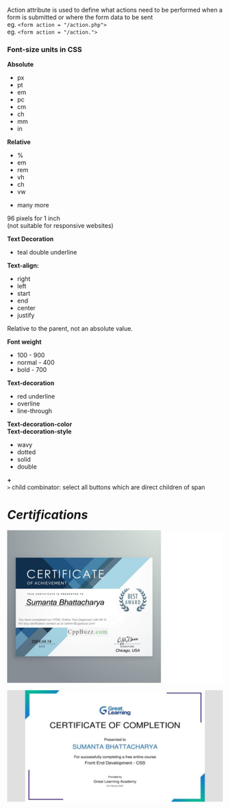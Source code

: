 Action attribute is used to define what actions need to be performed when a form is submitted or where the form data to be sent  
eg. `<form action = "/action.php">`  
eg. `<form action = "/action.">`

### Font-size units in CSS

**Absolute**  
- px  
- pt  
- em  
- pc  
- cm  
- ch  
- mm  
- in  

**Relative**  
- %  
- em  
- rem  
- vh  
- ch  
- vw  
+ many more  

96 pixels for 1 inch  
(not suitable for responsive websites)

**Text Decoration**  
- teal double underline

**Text-align:**  
- right  
- left  
- start  
- end  
- center  
- justify  

Relative to the parent, not an absolute value.

**Font weight**  
- 100 - 900  
- normal - 400  
- bold - 700  

**Text-decoration**  
- red underline  
- overline  
- line-through  

**Text-decoration-color**  
**Text-decoration-style**  
- wavy  
- dotted  
- solid  
- double

**+**  
`>` child combinator: select all buttons which are direct children of span

# ***Certifications***

![WhatsApp%20Image%202025-06-01%20at%2001.24.52_7a0ac1cf.jpg](https://github.com/SumantaBhattacharya/Web-Devlopment/raw/main/WhatsApp%20Image%202025-06-01%20at%2001.24.52_7a0ac1cf.jpg)

![WhatsApp%20Image%202025-06-01%20at%2001.24.52_5ff12a9b.jpg](https://github.com/SumantaBhattacharya/Web-Devlopment/raw/main/WhatsApp%20Image%202025-06-01%20at%2001.24.52_5ff12a9b.jpg)


